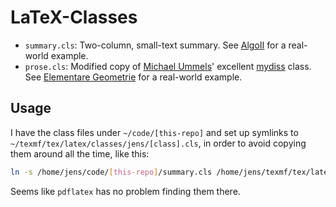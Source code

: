 # LaTeX-Classes

- `summary.cls`: Two-column, small-text summary. See [AlgoII](https://github.com/Jintzo/AlgoII) for a real-world example.
- `prose.cls`: Modified copy of [Michael Ummels](https://github.com/ummels)' excellent [mydiss](https://gist.github.com/ummels/3428745) class. See [Elementare Geometrie](https://github.com/Jintzo/elementare-geometrie) for a real-world example.

## Usage
I have the class files under `~/code/[this-repo]` and set up symlinks to `~/texmf/tex/latex/classes/jens/[class].cls`, in order to avoid copying them around all the time, like this:

```bash
ln -s /home/jens/code/[this-repo]/summary.cls /home/jens/texmf/tex/latex/classes/jens/summary.cls
```

Seems like `pdflatex` has no problem finding them there.